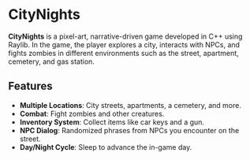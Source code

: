 # CityNights

**CityNights** is a pixel-art, narrative-driven game developed in C++ using Raylib. In the game, the player explores a city, interacts with NPCs, and fights zombies in different environments such as the street, apartment, cemetery, and gas station.

## Features
- **Multiple Locations**: City streets, apartments, a cemetery, and more.
- **Combat**: Fight zombies and other creatures.
- **Inventory System**: Collect items like car keys and a gun.
- **NPC Dialog**: Randomized phrases from NPCs you encounter on the street.
- **Day/Night Cycle**: Sleep to advance the in-game day.
